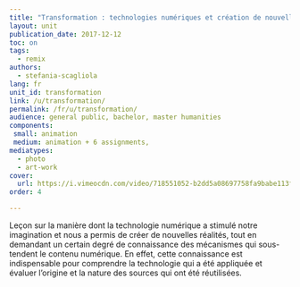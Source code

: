 ```yaml
---
title: "Transformation : technologies numériques et création de nouvelles réalités"
layout: unit
publication_date: 2017-12-12
toc: on
tags:
  - remix
authors: 
  - stefania-scagliola
lang: fr
unit_id: transformation
link: /u/transformation/
permalink: /fr/u/transformation/
audience: general public, bachelor, master humanities
components:
 small: animation
 medium: animation + 6 assignments,
mediatypes: 
  - photo
  - art-work
cover:
  url: https://i.vimeocdn.com/video/718551052-b2dd5a08697758fa9babe113f61862563fc7efd38cd6b326327f62e0b8c56052-d?mw=960&mh=540&q=70
order: 4

---
```


Leçon sur la manière dont la technologie numérique a stimulé notre imagination et nous a permis de créer de nouvelles réalités, tout en demandant un certain degré de connaissance des mécanismes qui sous-tendent le contenu numérique. En effet, cette connaissance est indispensable pour comprendre la technologie qui a été appliquée et évaluer l’origine et la nature des sources qui ont été réutilisées.

<!-- more -->
